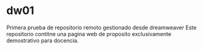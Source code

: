 # dw01
Primera prueba de repositorio remoto gestionado desde dreamweaver
Este repositorio contitne una pagina web de proposito exclusivamente demostrativo para docencia.
